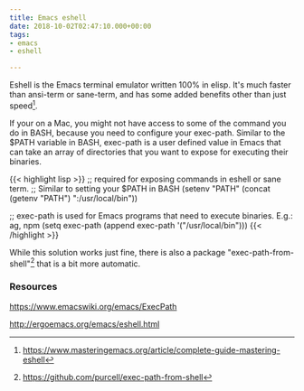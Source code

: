 ```yaml
---
title: Emacs eshell
date: 2018-10-02T02:47:10.000+00:00
tags:
- emacs
- eshell

---
```

Eshell is the Emacs terminal emulator written 100% in elisp. It's much faster than ansi-term or sane-term, and has some added benefits other than just speed[^1].

If your on a Mac, you might not have access to some of the command you do in BASH, because you need to configure
your exec-path. Similar to the $PATH variable in BASH, exec-path is a user defined value in Emacs that can take
an array of directories that you want to expose for executing their binaries.

{{< highlight lisp >}}
;; required for exposing commands in eshell or sane term.
;; Similar to setting your $PATH in BASH
(setenv "PATH" (concat (getenv "PATH") ":/usr/local/bin"))

;; exec-path is used for Emacs programs that need to execute binaries. E.g.: ag, npm
(setq exec-path (append exec-path '("/usr/local/bin")))
{{< /highlight >}}

While this solution works just fine, there is also a package "exec-path-from-shell"[^2]
that is a bit more automatic.

### Resources

https://www.emacswiki.org/emacs/ExecPath

http://ergoemacs.org/emacs/eshell.html

[^1]: https://www.masteringemacs.org/article/complete-guide-mastering-eshell

[^2]: https://github.com/purcell/exec-path-from-shell